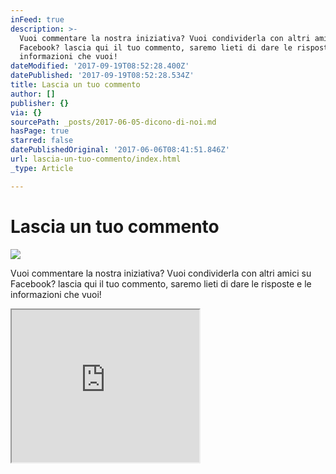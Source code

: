 ```yaml
---
inFeed: true
description: >-
  Vuoi commentare la nostra iniziativa? Vuoi condividerla con altri amici su
  Facebook? lascia qui il tuo commento, saremo lieti di dare le risposte e le
  informazioni che vuoi!
dateModified: '2017-09-19T08:52:28.400Z'
datePublished: '2017-09-19T08:52:28.534Z'
title: Lascia un tuo commento
author: []
publisher: {}
via: {}
sourcePath: _posts/2017-06-05-dicono-di-noi.md
hasPage: true
starred: false
datePublishedOriginal: '2017-06-06T08:41:51.846Z'
url: lascia-un-tuo-commento/index.html
_type: Article

---
```

# Lascia un tuo commento
![](https://the-grid-user-content.s3-us-west-2.amazonaws.com/7a38873d-0199-479d-99db-ac39747b59a1.jpg)

Vuoi commentare la nostra iniziativa? Vuoi condividerla con altri amici su Facebook? lascia qui il tuo commento, saremo lieti di dare le risposte e le informazioni che vuoi!

<iframe src="https://the-grid.github.io/ed-userhtml/?g=eJxNkUFrwzAMhe_5FSaDNYHW7gYbbEl6KOzQS0-9jTFcW26dJnawlWxl7L9PaVPYzZI-3pOeS20HZnWVmv0ieI_pqhTUWiVlVMF2uMpM7xRa7zI9Z3FObM5-EsYGGVhNtakjq5jmB8C3BlpwGNfnnTxsZQtZzN-XHwXR1rDsP7M-b3RGUjkLgH1wIzMJqQASYeJIoaABt5pmVl8xHoOiMhVCeedAITdSwd77E3eAwuLnZieiPvE63n2bfdtUD_cDhEhHVMMjf0lHGdqbdzKQx9Zr4NZFCLgG4wNk0115kfxm2qt-3GTOZtdEZvS6-S3qSD6zPC9KMeWVlGOiqpExXkJVvr2EkjItUS6OAUyVHhG7-CpEIw-ed8F35H0WE_JlNR6r9Hm5nBqubzsfkfSebt_zBx-ykOw" height="244" style=""></iframe>